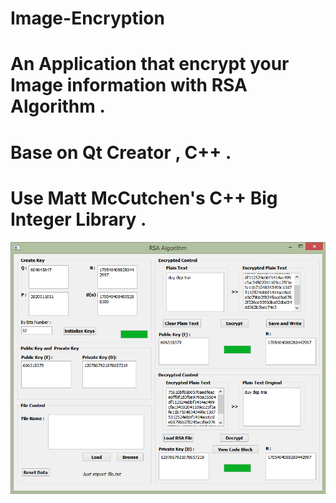 # Image-Encryption
# An Application that encrypt your Image information with RSA Algorithm .
# Base on Qt Creator , C++ .
# Use Matt McCutchen's C++ Big Integer Library .
![alt text](https://github.com/Baticsute/Text-Encryption/blob/master/rsafortext.png)
